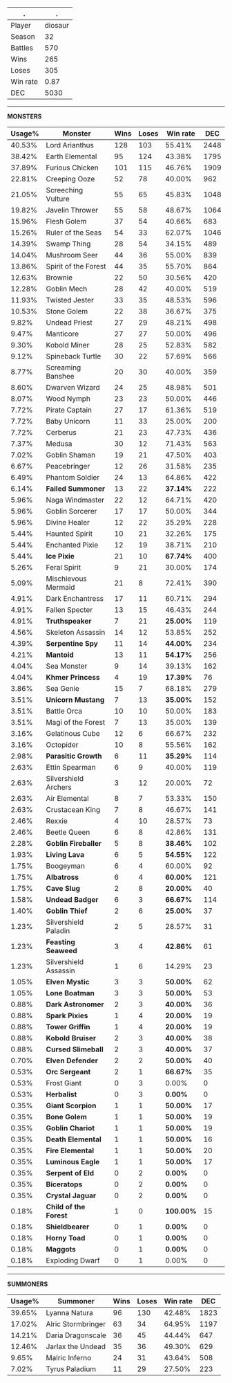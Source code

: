 .|.
|-|-
Player|diosaur
Season|32
Battles|570
Wins|265
Loses|305
Win rate|0.87
DEC|5030

---
**MONSTERS**

Usage%|Monster|Wins|Loses|Win rate|DEC|
-|-|-|-|-|-|
40.53%|Lord Arianthus|128|103|55.41%|2448|
38.42%|Earth Elemental|95|124|43.38%|1795|
37.89%|Furious Chicken|101|115|46.76%|1909|
22.81%|Creeping Ooze|52|78|40.00%|962|
21.05%|Screeching Vulture|55|65|45.83%|1048|
19.82%|Javelin Thrower|55|58|48.67%|1064|
15.96%|Flesh Golem|37|54|40.66%|683|
15.26%|Ruler of the Seas|54|33|62.07%|1046|
14.39%|Swamp Thing|28|54|34.15%|489|
14.04%|Mushroom Seer|44|36|55.00%|839|
13.86%|Spirit of the Forest|44|35|55.70%|864|
12.63%|Brownie|22|50|30.56%|420|
12.28%|Goblin Mech|28|42|40.00%|519|
11.93%|Twisted Jester|33|35|48.53%|596|
10.53%|Stone Golem|22|38|36.67%|375|
9.82%|Undead Priest|27|29|48.21%|498|
9.47%|Manticore|27|27|50.00%|496|
9.30%|Kobold Miner|28|25|52.83%|582|
9.12%|Spineback Turtle|30|22|57.69%|566|
8.77%|Screaming Banshee|20|30|40.00%|359|
8.60%|Dwarven Wizard|24|25|48.98%|501|
8.07%|Wood Nymph|23|23|50.00%|446|
7.72%|Pirate Captain|27|17|61.36%|519|
7.72%|Baby Unicorn|11|33|25.00%|200|
7.72%|Cerberus|21|23|47.73%|436|
7.37%|Medusa|30|12|71.43%|563|
7.02%|Goblin Shaman|19|21|47.50%|403|
6.67%|Peacebringer|12|26|31.58%|235|
6.49%|Phantom Soldier|24|13|64.86%|422|
6.14%|**Failed Summoner**|13|22|**37.14%**|222|
5.96%|Naga Windmaster|22|12|64.71%|420|
5.96%|Goblin Sorcerer|17|17|50.00%|344|
5.96%|Divine Healer|12|22|35.29%|228|
5.44%|Haunted Spirit|10|21|32.26%|175|
5.44%|Enchanted Pixie|12|19|38.71%|210|
5.44%|**Ice Pixie**|21|10|**67.74%**|400|
5.26%|Feral Spirit|9|21|30.00%|174|
5.09%|Mischievous Mermaid|21|8|72.41%|390|
4.91%|Dark Enchantress|17|11|60.71%|294|
4.91%|Fallen Specter|13|15|46.43%|244|
4.91%|**Truthspeaker**|7|21|**25.00%**|119|
4.56%|Skeleton Assassin|14|12|53.85%|252|
4.39%|**Serpentine Spy**|11|14|**44.00%**|234|
4.21%|**Mantoid**|13|11|**54.17%**|256|
4.04%|Sea Monster|9|14|39.13%|162|
4.04%|**Khmer Princess**|4|19|**17.39%**|76|
3.86%|Sea Genie|15|7|68.18%|279|
3.51%|**Unicorn Mustang**|7|13|**35.00%**|152|
3.51%|Battle Orca|10|10|50.00%|183|
3.51%|Magi of the Forest|7|13|35.00%|139|
3.16%|Gelatinous Cube|12|6|66.67%|232|
3.16%|Octopider|10|8|55.56%|162|
2.98%|**Parasitic Growth**|6|11|**35.29%**|114|
2.63%|Ettin Spearman|6|9|40.00%|119|
2.63%|Silvershield Archers|3|12|20.00%|72|
2.63%|Air Elemental|8|7|53.33%|150|
2.63%|Crustacean King|7|8|46.67%|141|
2.46%|Rexxie|4|10|28.57%|73|
2.46%|Beetle Queen|6|8|42.86%|131|
2.28%|**Goblin Fireballer**|5|8|**38.46%**|102|
1.93%|**Living Lava**|6|5|**54.55%**|122|
1.75%|Boogeyman|6|4|60.00%|92|
1.75%|**Albatross**|6|4|**60.00%**|121|
1.75%|**Cave Slug**|2|8|**20.00%**|40|
1.58%|**Undead Badger**|6|3|**66.67%**|114|
1.40%|**Goblin Thief**|2|6|**25.00%**|37|
1.23%|Silvershield Paladin|2|5|28.57%|31|
1.23%|**Feasting Seaweed**|3|4|**42.86%**|61|
1.23%|Silvershield Assassin|1|6|14.29%|23|
1.05%|**Elven Mystic**|3|3|**50.00%**|62|
1.05%|**Lone Boatman**|3|3|**50.00%**|53|
0.88%|**Dark Astronomer**|2|3|**40.00%**|36|
0.88%|**Spark Pixies**|1|4|**20.00%**|19|
0.88%|**Tower Griffin**|1|4|**20.00%**|19|
0.88%|**Kobold Bruiser**|2|3|**40.00%**|38|
0.88%|**Cursed Slimeball**|2|3|**40.00%**|37|
0.70%|**Elven Defender**|2|2|**50.00%**|40|
0.53%|**Orc Sergeant**|2|1|**66.67%**|35|
0.53%|Frost Giant|0|3|0.00%|0|
0.53%|**Herbalist**|0|3|**0.00%**|0|
0.35%|**Giant Scorpion**|1|1|**50.00%**|17|
0.35%|**Bone Golem**|1|1|**50.00%**|19|
0.35%|**Goblin Chariot**|1|1|**50.00%**|19|
0.35%|**Death Elemental**|1|1|**50.00%**|16|
0.35%|**Fire Elemental**|1|1|**50.00%**|20|
0.35%|**Luminous Eagle**|1|1|**50.00%**|17|
0.35%|**Serpent of Eld**|0|2|**0.00%**|0|
0.35%|**Biceratops**|0|2|**0.00%**|0|
0.35%|**Crystal Jaguar**|0|2|**0.00%**|0|
0.18%|**Child of the Forest**|1|0|**100.00%**|15|
0.18%|**Shieldbearer**|0|1|**0.00%**|0|
0.18%|**Horny Toad**|0|1|**0.00%**|0|
0.18%|**Maggots**|0|1|**0.00%**|0|
0.18%|Exploding Dwarf|0|1|0.00%|0|

---
**SUMMONERS**

Usage%|Summoner|Wins|Loses|Win rate|DEC|
-|-|-|-|-|-|
39.65%|Lyanna Natura|96|130|42.48%|1823|
17.02%|Alric Stormbringer|63|34|64.95%|1197|
14.21%|Daria Dragonscale|36|45|44.44%|647|
12.46%|Jarlax the Undead|35|36|49.30%|629|
9.65%|Malric Inferno|24|31|43.64%|508|
7.02%|Tyrus Paladium|11|29|27.50%|223|
